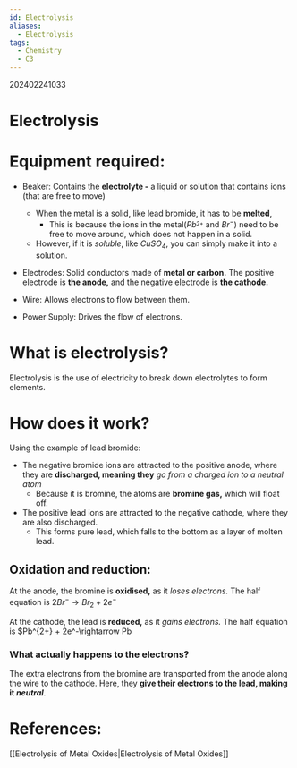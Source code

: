 ```yaml
---
id: Electrolysis
aliases:
  - Electrolysis
tags:
  - Chemistry
  - C3
---
```

202402241033

# Electrolysis

# Equipment required:

- Beaker: Contains the **electrolyte -** a liquid or solution that contains ions (that are free to move)
    - When the metal is a solid, like lead bromide, it has to be **melted**,       
        - This is because the ions in the metal($Pb^_{2+}$ and $Br^-$) need to be free to move around, which does not happen in a solid.
    - However, if it is *soluble*, like $CuSO_4$, you can simply make it into a solution.

- Electrodes: Solid conductors made of **metal or carbon.** The positive electrode is **the anode,** and the negative electrode is **the cathode.** 

- Wire: Allows electrons to flow between them.

- Power Supply: Drives the flow of electrons.

# What is electrolysis?

Electrolysis is the use of electricity to break down electrolytes to form elements.

# How does it work?

Using the example of lead bromide:

- The negative bromide ions are attracted to the positive anode, where they are **discharged, meaning they** *go from a charged ion to a neutral atom* 
    - Because it is bromine, the atoms are **bromine gas,** which will float off.
- The positive lead ions are attracted to the negative cathode, where they are also discharged.
    - This forms pure lead, which falls to the bottom as a layer of molten lead.

## Oxidation and reduction:

At the anode, the bromine is **oxidised,** as it *loses electrons.* 
The half equation is $2Br^-\rightarrow Br_2 + 2e^-$

At the cathode, the lead is **reduced,** as it *gains electrons.* 
The half equation is $Pb^{2+} + 2e^-\rightarrow Pb

### What actually happens to the electrons?

The extra electrons from the bromine are transported from the anode along the wire to the cathode. Here, they **give their electrons to the lead, making it *neutral***.

# **References:** 
[[Electrolysis of Metal Oxides|Electrolysis of Metal Oxides]]
